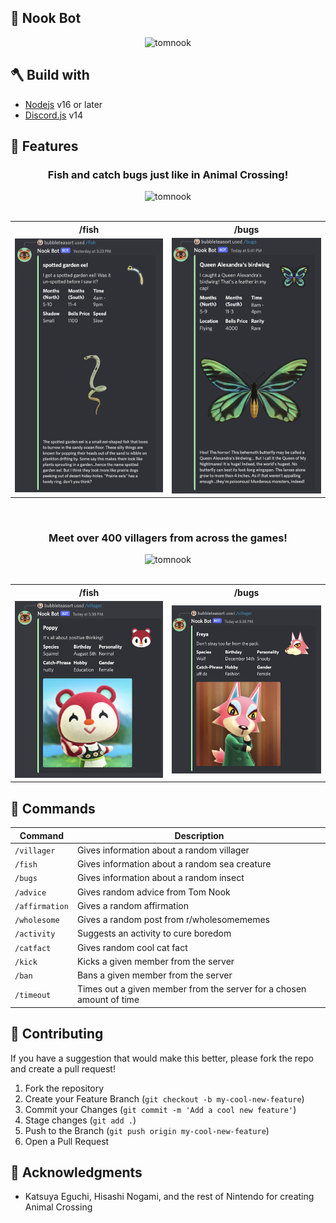 ## 🍃 Nook Bot

<div align="center">
  <a>
    <img src="https://media.giphy.com/media/KFhv3T1seYSJuak8TN/giphy.gif"  width="300px" alt="tomnook">
  </a>
</div>

## 🪓 Build with
- [Nodejs](https://nodejs.org/en/) v16 or later
- [Discord.js](https://github.com/discordjs/discord.js/) v14

## 🎣 Features
<div align="center">
<h3>Fish and catch bugs just like in Animal Crossing!</h3>
 <a>
    <img src="https://media.giphy.com/media/fTnmUs24FN1ifdqciN/giphy.gif" width="300px" alt="tomnook">
  </a>
</div>
<br>
<div align="center">
    <table>
        <tr>
            <th>/fish</th>
            <th>/bugs</th>
        </tr>
        <tr>
            <td>
                <img width="300px" src="/public/images/fish-command.png"/>
            </td>
            <td >
                <img width="300px" src="/public/images/bugs-command.png"/>
            </td>
        </tr>  
    </table>
</div>
<br>
<div align="center">
    <h3>Meet over 400 villagers from across the games!</h3>
      <a>
        <img src="https://media.giphy.com/media/h8ISB2nUVITEWjVgGo/giphy.gif" width="300px" alt="tomnook">
       </a>
</div>
<br>
<div align="center">
    <table>
        <tr>
            <th>/fish</th>
            <th>/bugs</th>
        </tr>
        <tr>
            <td>
                <img width="300px" src="/public/images/villager-command-1.png"/>
            </td>
            <td >
                <img width="300px" src="/public/images/villager-command-2.png"/>
            </td>
        </tr>  
    </table>
</div>

## 🍎 Commands

| Command | Description |
| --- | --- |
| `/villager` | Gives information about a random villager |
| `/fish` | Gives information about a random sea creature  |
| `/bugs` | Gives information about a random insect  |
| `/advice` | Gives random advice from Tom Nook |
| `/affirmation` | Gives a random affirmation |
| `/wholesome` | Gives a random post from r/wholesomememes |
| `/activity` | Suggests an activity to cure boredom |
| `/catfact` | Gives random cool cat fact |
| `/kick` | Kicks a given member from the server |
| `/ban` | Bans a given member from the server |
| `/timeout` | Times out a given member from the server for a chosen amount of time |

## 🤝 Contributing

If you have a suggestion that would make this better, please fork the repo and create a pull request!

1. Fork the repository
2. Create your Feature Branch (`git checkout -b my-cool-new-feature`)
3. Commit your Changes (`git commit -m 'Add a cool new feature'`)
4. Stage changes (`git add .`)
5. Push to the Branch (`git push origin my-cool-new-feature`)
6. Open a Pull Request

## 🍐 Acknowledgments
- Katsuya Eguchi, Hisashi Nogami, and the rest of Nintendo for creating Animal Crossing

